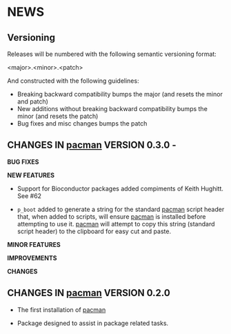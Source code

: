 NEWS 
====

Versioning
----------

Releases will be numbered with the following semantic versioning format:

&lt;major&gt;.&lt;minor&gt;.&lt;patch&gt;

And constructed with the following guidelines:

* Breaking backward compatibility bumps the major (and resets the minor 
  and patch)
* New additions without breaking backward compatibility bumps the minor 
  (and resets the patch)
* Bug fixes and misc changes bumps the patch


**CHANGES** IN <a href="https://github.com/trinker/pacman" target="_blank">pacman</a> VERSION 0.3.0 - 
----------------------------------------------------------------

**BUG FIXES**

**NEW FEATURES**

* Support for Bioconductor packages added compiments of Keith Hughitt.  See #62

* `p_boot` added to generate a string for the standard  <a href="https://github.com/trinker/pacman" target="_blank">pacman</a> script header 
  that, when added to scripts, will ensure  <a href="https://github.com/trinker/pacman" target="_blank">pacman</a> is installed before 
  attempting to use it.   <a href="https://github.com/trinker/pacman" target="_blank">pacman</a> will attempt to copy this string (standard 
  script header) to the clipboard for easy cut and paste.

**MINOR FEATURES**

**IMPROVEMENTS**

**CHANGES**


**CHANGES** IN <a href="https://github.com/trinker/pacman" target="_blank">pacman</a> VERSION 0.2.0
----------------------------------------------------------------

* The first installation of <a href="https://github.com/trinker/pacman" target="_blank">pacman</a>

* Package designed to assist in package related tasks.
